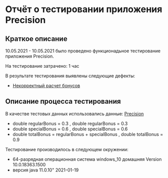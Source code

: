 # Отчёт о тестировании приложения Precision

## Краткое описание

10.05.2021 - 10.05.2021  было проведено функционадьное тестирование приложения Precision.

На тестирование затрачено: 1 час

В результате тестирования выявлены следующие дефекты:
* [Некорректный расчет бонусов](https://github.com/ivan3035789/test_3/issues/1)

## Описание процесса тестирования

В качестве тестовых данных использовались данные: [Precision](https://github.com/netology-code/javaqa-homeworks/tree/master/programming)

* double regularBonus = 0.3 ,     double regularBonus = 0.3
* double specialBonus = 0.6   ,    double specialBonus = 0.6
* double totalBonus = regularBonus + specialBonus   ,   double totalBonus = 0.9

Тестирование производилось в следующем окружении:
* 64-разрядная операционная система windows_10 домашняя Version 10.0.18363.1500
* версия java 11.0.10" 2021-01-19